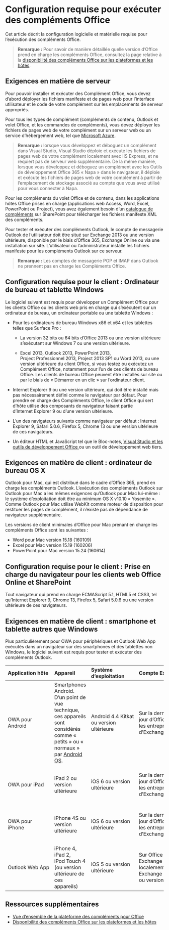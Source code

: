 
# Configuration requise pour exécuter des compléments Office


Cet article décrit la configuration logicielle et matérielle requise pour l’exécution des compléments Office.

>**Remarque :** Pour savoir de manière détaillée quelle version d’Office prend en charge les compléments Office, consultez la page relative à la [disponibilité des compléments Office sur les plateformes et les hôtes](http://dev.office.com/add-in-availability). 


## Exigences en matière de serveur

Pour pouvoir installer et exécuter des Complément Office, vous devez d’abord déployer les fichiers manifeste et de pages web pour l’interface utilisateur et le code de votre complément sur les emplacements de serveur appropriés.

Pour tous les types de complément (compléments de contenu, Outlook et volet Office, et les commandes de compléments), vous devez déployer les fichiers de pages web de votre complément sur un serveur web ou un service d’hébergement web, tel que [Microsoft Azure](../publish/host-an-office-add-in-on-microsoft-azure.md).


 >**Remarque :**   lorsque vous développez et déboguez un complément dans Visual Studio, Visual Studio déploie et exécute les fichiers de pages web de votre complément localement avec IIS Express, et ne requiert pas de serveur web supplémentaire. De la même manière, lorsque vous développez et déboguez un complément avec les Outils de développement Office 365 « Napa » dans le navigateur, il déploie et exécute les fichiers de pages web de votre complément à partir de l’emplacement de stockage associé au compte que vous avez utilisé pour vous connecter à Napa.

Pour les compléments du volet Office et de contenu, dans les applications hôtes Office prises en charge (applications web Access, Word, Excel, PowerPoint ou Project), vous avez également besoin d’un [catalogue de compléments](../publish/publish-task-pane-and-content-add-ins-to-an-add-in-catalog.md) sur SharePoint pour télécharger les fichiers manifeste XML des compléments.

Pour tester et exécuter des compléments Outlook, le compte de messagerie Outlook de l’utilisateur doit être situé sur Exchange 2013 ou une version ultérieure, disponible par le biais d’Office 365, Exchange Online ou via une installation sur site. L’utilisateur ou l’administrateur installe les fichiers manifeste pour les compléments Outlook sur ce serveur.

 >**Remarque :**   Les comptes de messagerie POP et IMAP dans Outlook ne prennent pas en charge les Compléments Office.




## Configuration requise pour le client : Ordinateur de bureau et tablette Windows

Le logiciel suivant est requis pour développer un Complément Office pour les clients Office ou les clients web pris en charge qui s’exécutent sur un ordinateur de bureau, un ordinateur portable ou une tablette Windows :


- Pour les ordinateurs de bureau Windows x86 et x64 et les tablettes telles que Surface Pro :

    - La version 32 bits ou 64 bits d’Office 2013 ou une version ultérieure s’exécutant sur Windows 7 ou une version ultérieure.

    - Excel 2013, Outlook 2013, PowerPoint 2013, Project Professionnel 2013, Project 2013 SP1 ou Word 2013, ou une version ultérieure du client Office, si vous testez ou exécutez un Complément Office, notamment pour l’un de ces clients de bureau Office. Les clients de bureau Office peuvent être installés sur site ou par le biais de « Démarrer en un clic » sur l’ordinateur client.

- Internet Explorer 9 ou une version ultérieure, qui doit être installé mais pas nécessairement défini comme le navigateur par défaut. Pour prendre en charge des Compléments Office, le client Office qui sert d’hôte utilise des composants de navigateur faisant partie d’Internet Explorer 9 ou d’une version ultérieure.

- L’un des navigateurs suivants comme navigateur par défaut : Internet Explorer 9, Safari 5.0.6, Firefox 5, Chrome 13 ou une version ultérieure de ces navigateurs.

- Un éditeur HTML et JavaScript tel que le Bloc-notes, [Visual Studio et les outils de développement Office ](https://www.visualstudio.com/features/office-tools-vs) ou un outil de développement web tiers.


## Exigences en matière de client : ordinateur de bureau OS X

Outlook pour Mac, qui est distribué dans le cadre d’Office 365, prend en charge les compléments Outlook. L’exécution des compléments Outlook sur Outlook pour Mac a les mêmes exigences qu’Outlook pour Mac lui-même : le système d’exploitation doit être au minimum OS X v10.10 « Yosemite ». Comme Outlook pour Mac utilise WebKit comme moteur de disposition pour restituer les pages de complément, il n’existe pas de dépendance de navigateur supplémentaire.

Les versions de client minimales d’Office pour Mac prenant en charge les compléments Office sont les suivantes :
- Word pour Mac version 15.18 (160109) 
- Excel pour Mac version 15.19 (160206) 
- PowerPoint pour Mac version 15.24 (160614)

## Configuration requise pour le client : Prise en charge du navigateur pour les clients web Office Online et SharePoint

Tout navigateur qui prend en charge ECMAScript 5.1, HTML5 et CSS3, tel qu’Internet Explorer 9, Chrome 13, Firefox 5, Safari 5.0.6 ou une version ultérieure de ces navigateurs.


## Exigences en matière de client : smartphone et tablette autres que Windows

Plus particulièrement pour OWA pour périphériques et Outlook Web App exécutés dans un navigateur sur des smartphones et des tablettes non Windows, le logiciel suivant est requis pour tester et exécuter des compléments Outlook.


| Application hôte | Appareil | Système d’exploitation | Compte Exchange | Navigateur mobile |
|:-----|:-----|:-----|:-----|:-----|
|OWA pour Android|Smartphones Android. D’un point de vue technique, ces appareils sont considérés comme « petits » ou « normaux » par [Android OS](https://developer.android.com/guide/practices/screens_support.html).|Android 4.4 Kitkat ou version ultérieure|Sur la dernière mise à jour d’Office 365 pour les entreprises ou d’Exchange Online|Complément natif pour Android, navigateur non applicable|
|OWA pour iPad|iPad 2 ou version ultérieure|iOS 6 ou version ultérieure|Sur la dernière mise à jour d’Office 365 pour les entreprises ou d’Exchange Online|Complément natif pour iOS, navigateur non applicable|
|OWA pour iPhone|iPhone 4S ou version ultérieure|iOS 6 ou version ultérieure|Sur la dernière mise à jour d’Office 365 pour les entreprises ou d’Exchange Online|Complément natif pour iOS, navigateur non applicable|
|Outlook Web App|iPhone 4, iPad 2, iPod Touch 4 (ou version ultérieure de ces appareils)|iOS 5 ou version ultérieure|Sur Office 365, Exchange Online, ou localement sur Exchange Server 2013 ou version ultérieure|Safari|


## Ressources supplémentaires

- [Vue d’ensemble de la plateforme des compléments pour Office](../../docs/overview/office-add-ins.md)
- [Disponibilité des compléments Office sur les plateformes et les hôtes](http://dev.office.com/add-in-availability)

